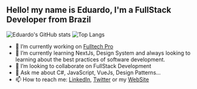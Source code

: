 ## Hello! my name is Eduardo, I'm a FullStack Developer from Brazil

![Eduardo's GitHub stats](https://github-readme-stats.vercel.app/api?username=eduardogerentklein&show_icons=true&theme=dark&hide_border=true&bg_color=161b22)
![Top Langs](https://github-readme-stats.vercel.app/api/top-langs/?username=eduardogerentklein&langs_count=3&theme=dark&hide_border=true&bg_color=161b22)

- 🔭 I’m currently working on [Fulltech Pro](https://www.linkedin.com/company/fulltech-tecnologia)
- 🌱 I’m currently learning NextJs, Design System and always looking to learning about the best practices of software development.
- 👯 I’m looking to collaborate on FullStack Development
- 💬 Ask me about C#, JavaScript, VueJs, Design Patterns...
- 📫 How to reach me: [LinkedIn](https://www.linkedin.com/in/eduardoklein/), [Twitter](https://twitter.com/Klein1Eduardo) or my [WebSite](https://www.eduardoklein.com/)

<!--
**eduardogerentklein/eduardogerentklein** is a ✨ _special_ ✨ repository because its `README.md` (this file) appears on your GitHub profile.

Here are some ideas to get you started:

- 🤔 I’m looking for help with ...
-->
